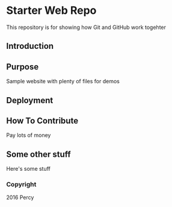 # Starter Web Repo

This repository is for showing how Git and GitHub work togehter

## Introduction

## Purpose

Sample website with plenty of files for demos

## Deployment

## How To Contribute

Pay lots of money

## Some other stuff

Here's some stuff

### Copyright

2016 Percy